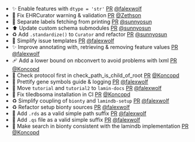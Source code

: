 - ✨ Enable features with `dtype = 'str'` [PR](https://github.com/laminlabs/lamindb/pull/2226) [@falexwolf](https://github.com/falexwolf)
- 🎨 Fix EHRCurator warning & validation [PR](https://github.com/laminlabs/lamindb/pull/2230) [@Zethson](https://github.com/Zethson)
- 🎨 Separate labels fetching from printing [PR](https://github.com/laminlabs/lamindb/pull/2225) [@sunnyosun](https://github.com/sunnyosun)
- ⬆️ Update custom schema submodules [PR](https://github.com/laminlabs/lamindb/pull/2223) [@sunnyosun](https://github.com/sunnyosun)
- ♻️ Add `.standardize()` to `Curator` and refactor [PR](https://github.com/laminlabs/lamindb/pull/2186) [@sunnyosun](https://github.com/sunnyosun)
- 👷 Simplify issue templates [PR](https://github.com/laminlabs/lamindb/pull/2220) [@falexwolf](https://github.com/falexwolf)
- ✨ Improve annotating with, retrieving & removing feature values [PR](https://github.com/laminlabs/lamindb/pull/2218) [@falexwolf](https://github.com/falexwolf)
- 🩹 Add a lower bound on nbconvert to avoid problems with lxml [PR](https://github.com/laminlabs/lamindb/pull/2216) [@Koncopd](https://github.com/Koncopd)
- 🐛 Check protocol first in check_path_is_child_of_root [PR](https://github.com/laminlabs/lamindb/pull/2215) [@Koncopd](https://github.com/Koncopd)
- 📝 Prettify gene symbols guide & logging [PR](https://github.com/laminlabs/lamindb/pull/2210) [@falexwolf](https://github.com/falexwolf)
- 📝 Move `tutorial` and `tutorial2` to `lamin-docs` [PR](https://github.com/laminlabs/lamindb/pull/2184) [@falexwolf](https://github.com/falexwolf)
- 💚 Fix tiledbsoma installation in CI [PR](https://github.com/laminlabs/lamindb/pull/2208) [@Koncopd](https://github.com/Koncopd)
- ♻️ Simplify coupling of `bionty` and `lamindb-setup` [PR](https://github.com/laminlabs/lamindb/pull/2207) [@falexwolf](https://github.com/falexwolf)
- ♻️ Refactor setup bionty sources [PR](https://github.com/laminlabs/lamindb-setup/pull/906) [@falexwolf](https://github.com/falexwolf)
- 🍱 Add `.rds` as a valid simple path suffix [PR](https://github.com/laminlabs/lamindb-setup/pull/905) [@falexwolf](https://github.com/falexwolf)
- 🍱 Add `.qs` file as a valid simple suffix [PR](https://github.com/laminlabs/lamindb-setup/pull/904) [@falexwolf](https://github.com/falexwolf)
- 🎨 Make search in bionty consistent with the lamindb implementation [PR](https://github.com/laminlabs/lamindb/pull/2205) [@Koncopd](https://github.com/Koncopd)
